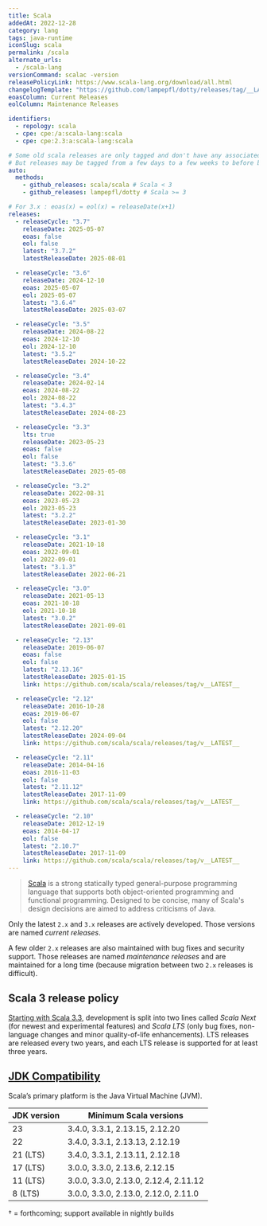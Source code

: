 ```yaml
---
title: Scala
addedAt: 2022-12-28
category: lang
tags: java-runtime
iconSlug: scala
permalink: /scala
alternate_urls:
  - /scala-lang
versionCommand: scalac -version
releasePolicyLink: https://www.scala-lang.org/download/all.html
changelogTemplate: "https://github.com/lampepfl/dotty/releases/tag/__LATEST__"
eoasColumn: Current Releases
eolColumn: Maintenance Releases

identifiers:
  - repology: scala
  - cpe: cpe:/a:scala-lang:scala
  - cpe: cpe:2.3:a:scala-lang:scala

# Some old scala releases are only tagged and don't have any associated GitHub releases.
# But releases may be tagged from a few days to a few weeks to before being officially released, so overall using GitHub releases is better.
auto:
  methods:
    - github_releases: scala/scala # Scala < 3
    - github_releases: lampepfl/dotty # Scala >= 3

# For 3.x : eoas(x) = eol(x) = releaseDate(x+1)
releases:
  - releaseCycle: "3.7"
    releaseDate: 2025-05-07
    eoas: false
    eol: false
    latest: "3.7.2"
    latestReleaseDate: 2025-08-01

  - releaseCycle: "3.6"
    releaseDate: 2024-12-10
    eoas: 2025-05-07
    eol: 2025-05-07
    latest: "3.6.4"
    latestReleaseDate: 2025-03-07

  - releaseCycle: "3.5"
    releaseDate: 2024-08-22
    eoas: 2024-12-10
    eol: 2024-12-10
    latest: "3.5.2"
    latestReleaseDate: 2024-10-22

  - releaseCycle: "3.4"
    releaseDate: 2024-02-14
    eoas: 2024-08-22
    eol: 2024-08-22
    latest: "3.4.3"
    latestReleaseDate: 2024-08-23

  - releaseCycle: "3.3"
    lts: true
    releaseDate: 2023-05-23
    eoas: false
    eol: false
    latest: "3.3.6"
    latestReleaseDate: 2025-05-08

  - releaseCycle: "3.2"
    releaseDate: 2022-08-31
    eoas: 2023-05-23
    eol: 2023-05-23
    latest: "3.2.2"
    latestReleaseDate: 2023-01-30

  - releaseCycle: "3.1"
    releaseDate: 2021-10-18
    eoas: 2022-09-01
    eol: 2022-09-01
    latest: "3.1.3"
    latestReleaseDate: 2022-06-21

  - releaseCycle: "3.0"
    releaseDate: 2021-05-13
    eoas: 2021-10-18
    eol: 2021-10-18
    latest: "3.0.2"
    latestReleaseDate: 2021-09-01

  - releaseCycle: "2.13"
    releaseDate: 2019-06-07
    eoas: false
    eol: false
    latest: "2.13.16"
    latestReleaseDate: 2025-01-15
    link: https://github.com/scala/scala/releases/tag/v__LATEST__

  - releaseCycle: "2.12"
    releaseDate: 2016-10-28
    eoas: 2019-06-07
    eol: false
    latest: "2.12.20"
    latestReleaseDate: 2024-09-04
    link: https://github.com/scala/scala/releases/tag/v__LATEST__

  - releaseCycle: "2.11"
    releaseDate: 2014-04-16
    eoas: 2016-11-03
    eol: false
    latest: "2.11.12"
    latestReleaseDate: 2017-11-09
    link: https://github.com/scala/scala/releases/tag/v__LATEST__

  - releaseCycle: "2.10"
    releaseDate: 2012-12-19
    eoas: 2014-04-17
    eol: false
    latest: "2.10.7"
    latestReleaseDate: 2017-11-09
    link: https://github.com/scala/scala/releases/tag/v__LATEST__
---
```


> [Scala](https://www.scala-lang.org/) is a strong statically typed general-purpose programming
> language that supports both object-oriented programming and functional programming. Designed to be
> concise, many of Scala's design decisions are aimed to address criticisms of Java.

Only the latest `2.x` and `3.x` releases are actively developed. Those versions are named _current
releases_.

A few older `2.x` releases are also maintained with bug fixes and security support. Those releases
are named _maintenance releases_ and are maintained for a long time (because migration between two
`2.x` releases is difficult).

## Scala 3 release policy

[Starting with Scala 3.3](https://www.scala-lang.org/blog/2022/08/17/long-term-compatibility-plans.html "Long-term compatibility plans for Scala 3"),
development is split into two lines called _Scala Next_ (for newest and experimental
features) and _Scala LTS_ (only bug fixes, non-language changes and minor
quality-of-life enhancements). LTS releases are released every two years, and each LTS
release is supported for at least three years.

## [JDK Compatibility](https://docs.scala-lang.org/overviews/jdk-compatibility/overview.html)

Scala’s primary platform is the Java Virtual Machine (JVM).

| JDK version | Minimum Scala versions                |
| ----------- | ------------------------------------- |
| 23          | 3.4.0, 3.3.1, 2.13.15, 2.12.20        |
| 22          | 3.4.0, 3.3.1, 2.13.13, 2.12.19        |
| 21 (LTS)    | 3.4.0, 3.3.1, 2.13.11, 2.12.18        |
| 17 (LTS)    | 3.0.0, 3.3.0, 2.13.6, 2.12.15         |
| 11 (LTS)    | 3.0.0, 3.3.0, 2.13.0, 2.12.4, 2.11.12 |
| 8 (LTS)     | 3.0.0, 3.3.0, 2.13.0, 2.12.0, 2.11.0  |

† = forthcoming; support available in nightly builds
